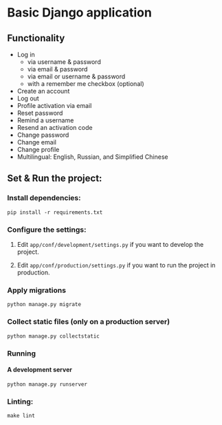 # Basic Django application


## Functionality

- Log in
    - via username & password
    - via email & password
    - via email or username & password
    - with a remember me checkbox (optional)
- Create an account
- Log out
- Profile activation via email
- Reset password
- Remind a username
- Resend an activation code
- Change password
- Change email
- Change profile
- Multilingual: English, Russian, and Simplified Chinese


## Set & Run the project:

### Install dependencies:

```
pip install -r requirements.txt
```


### Configure the settings:

1. Edit `app/conf/development/settings.py` if you want to develop the project.

2. Edit `app/conf/production/settings.py` if you want to run the project in production.

### Apply migrations

```
python manage.py migrate
```

### Collect static files (only on a production server)

```
python manage.py collectstatic
```

### Running

#### A development server

```
python manage.py runserver
```

### Linting:

```
make lint
```